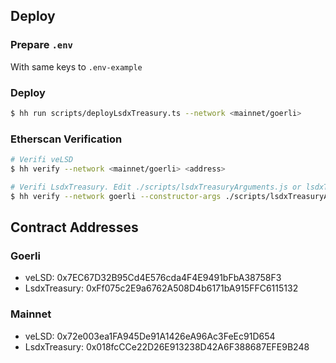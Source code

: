 
## Deploy

### Prepare `.env` 

With same keys to `.env-example`

### Deploy

```sh
$ hh run scripts/deployLsdxTreasury.ts --network <mainnet/goerli>
```

### Etherscan Verification

```sh
# Verifi veLSD
$ hh verify --network <mainnet/goerli> <address>

# Verifi LsdxTreasury. Edit ./scripts/lsdxTreasuryArguments.js or lsdxTreasuryArgumentsGoerli, and:
$ hh verify --network goerli --constructor-args ./scripts/lsdxTreasuryArgumentsGoerli.js <address>
```

## Contract Addresses

### Goerli

- veLSD: 0x7EC67D32B95Cd4E576cda4F4E9491bFbA38758F3
- LsdxTreasury: 0xFf075c2E9a6762A508D4b6171bA915FFC6115132

### Mainnet

- veLSD: 0x72e003ea1FA945De91A1426eA96Ac3FeEc91D654
- LsdxTreasury: 0x018fcCCe22D26E913238D42A6F388687EFE9B248